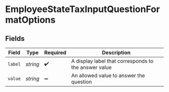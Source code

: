 # EmployeeStateTaxInputQuestionFormatOptions


## Fields

| Field                                                | Type                                                 | Required                                             | Description                                          |
| ---------------------------------------------------- | ---------------------------------------------------- | ---------------------------------------------------- | ---------------------------------------------------- |
| `label`                                              | *string*                                             | :heavy_check_mark:                                   | A display label that corresponds to the answer value |
| `value`                                              | *string*                                             | :heavy_minus_sign:                                   | An allowed value to answer the question              |